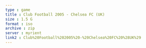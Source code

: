 ```yaml
---
type : game
title : Club Football 2005 - Chelsea FC (UK)
size : 1.5 G
format : iso
archive : zip
server : myrient
link2 : Club%20Football%202005%20-%20Chelsea%20FC%20%28UK%29
---
```

